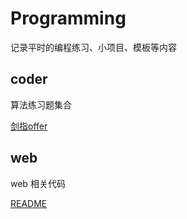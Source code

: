 # Programming

记录平时的编程练习、小项目、模板等内容


## coder

算法练习题集合

[剑指offer](coder/offer/readme.md)


## web

web 相关代码

[README](web/readme.md)
